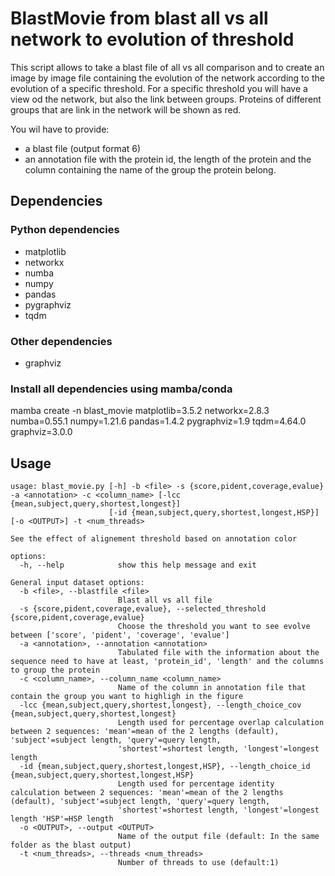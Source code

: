 # BlastMovie from blast all vs all network to evolution of threshold

This script allows to take a blast file of all vs all comparison and to create an image by image file containing the evolution of the network according to the evolution of a specific threshold. For a specific threshold you will have a view od the network, but also the link between groups. Proteins of different groups that are link in the network will be shown as red.

You wil have to provide: 
- a blast file (output format 6)
- an annotation file with the protein id, the length of the protein and the column containing the name of the group the protein belong.

## Dependencies

### Python dependencies 
- matplotlib
- networkx
- numba
- numpy
- pandas
- pygraphviz
- tqdm
  
### Other dependencies
- graphviz

### Install all dependencies using mamba/conda

mamba create -n blast_movie matplotlib=3.5.2 networkx=2.8.3 numba=0.55.1 numpy=1.21.6 pandas=1.4.2 pygraphviz=1.9 tqdm=4.64.0 graphviz=3.0.0

## Usage 

```
usage: blast_movie.py [-h] -b <file> -s {score,pident,coverage,evalue} -a <annotation> -c <column_name> [-lcc {mean,subject,query,shortest,longest}]
                      [-id {mean,subject,query,shortest,longest,HSP}] [-o <OUTPUT>] -t <num_threads>

See the effect of alignement threshold based on annotation color

options:
  -h, --help            show this help message and exit

General input dataset options:
  -b <file>, --blastfile <file>
                        Blast all vs all file
  -s {score,pident,coverage,evalue}, --selected_threshold {score,pident,coverage,evalue}
                        Choose the threshold you want to see evolve between ['score', 'pident', 'coverage', 'evalue']
  -a <annotation>, --annotation <annotation>
                        Tabulated file with the information about the sequence need to have at least, 'protein_id', 'length' and the columns to group the protein
  -c <column_name>, --column_name <column_name>
                        Name of the column in annotation file that contain the group you want to highligh in the figure
  -lcc {mean,subject,query,shortest,longest}, --length_choice_cov {mean,subject,query,shortest,longest}
                        Length used for percentage overlap calculation between 2 sequences: 'mean'=mean of the 2 lengths (default), 'subject'=subject length, 'query'=query length,
                        'shortest'=shortest length, 'longest'=longest length
  -id {mean,subject,query,shortest,longest,HSP}, --length_choice_id {mean,subject,query,shortest,longest,HSP}
                        Length used for percentage identity calculation between 2 sequences: 'mean'=mean of the 2 lengths (default), 'subject'=subject length, 'query'=query length,
                        'shortest'=shortest length, 'longest'=longest length 'HSP'=HSP length
  -o <OUTPUT>, --output <OUTPUT>
                        Name of the output file (default: In the same folder as the blast output)
  -t <num_threads>, --threads <num_threads>
                        Number of threads to use (default:1)
```